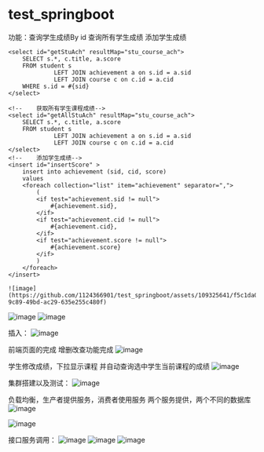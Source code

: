 # test_springboot
功能：查询学生成绩By id
查询所有学生成绩 
添加学生成绩
  <!--    获取学生课程成绩-->
    <select id="getStuAch" resultMap="stu_course_ach">
        SELECT s.*, c.title, a.score
        FROM student s
                 LEFT JOIN achievement a on s.id = a.sid
                 LEFT JOIN course c on c.id = a.cid
        WHERE s.id = #{sid}
    </select>

    <!--    获取所有学生课程成绩-->
    <select id="getAllStuAch" resultMap="stu_course_ach">
        SELECT s.*, c.title, a.score
        FROM student s
                 LEFT JOIN achievement a on s.id = a.sid
                 LEFT JOIN course c on c.id = a.cid
    </select>
    <!--    添加学生成绩-->
    <insert id="insertScore" >
        insert into achievement (sid, cid, score)
        values
        <foreach collection="list" item="achievement" separator=",">
            (
            <if test="achievement.sid != null">
                #{achievement.sid},
            </if>
            <if test="achievement.cid != null">
                #{achievement.cid},
            </if>
            <if test="achievement.score != null">
                #{achievement.score}
            </if>
            )
        </foreach>
    </insert>

    ![image](https://github.com/1124366901/test_springboot/assets/109325641/f5c1da09-9c89-49bd-ac29-635e255c480f)


  
    
![image](https://github.com/1124366901/test_springboot/assets/109325641/85cbb830-a7ee-47b0-ad5c-9f6a64b15155)
![image](https://github.com/1124366901/test_springboot/assets/109325641/fb2fefbc-ffca-4d83-b206-e7d2879af8a7)

插入：
![image](https://github.com/1124366901/test_springboot/assets/109325641/b6bf0237-4c2b-4564-b410-f578f65be77a)

  前端页面的完成 增删改查功能完成
![image](https://github.com/1124366901/test_springboot/assets/109325641/be27c51e-9083-44f5-995d-f4939dfe0915)

学生修改成绩，下拉显示课程 并自动查询选中学生当前课程的成绩
![image](https://github.com/1124366901/test_springboot/assets/109325641/a5180e8b-b096-4b1e-92c6-91f5434654aa)


集群搭建以及测试：
![image](https://github.com/1124366901/test_springboot/assets/109325641/a5aa9ac0-d96f-4cd8-ad4c-5d8c6b19d0ed)


负载均衡，生产者提供服务，消费者使用服务
两个服务提供，两个不同的数据库
![image](https://github.com/1124366901/test_springboot/assets/109325641/7a4141a5-1dfd-491e-9ed0-a91cde4d2ce3)

![image](https://github.com/1124366901/test_springboot/assets/109325641/2932828c-cfd5-4be8-a0db-b96c72c01d24)


接口服务调用：
![image](https://github.com/1124366901/test_springboot/assets/109325641/2d079074-13d0-4d77-afbf-23b1e85b8ac8)
![image](https://github.com/1124366901/test_springboot/assets/109325641/852dacc5-4a25-4d4d-b399-576df7c72927)
![image](https://github.com/1124366901/test_springboot/assets/109325641/23d819c8-cf29-4597-b61d-7eb82d9e834d)

